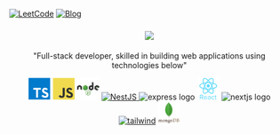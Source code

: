[![LeetCode](https://img.shields.io/badge/LeetCode-000?style=flat&logo=leetcode)](https://leetcode.com/u/ollobergan008/) [![Blog](https://img.shields.io/badge/Blog-20C997?style=flat&logo=velog&logoColor=white)](https://velog.io/@balumaqsud/posts)

<h3 align="center">
    <img src="https://readme-typing-svg.herokuapp.com/?font=Righteous&size=30&center=true&vCenter=true&width=500&height=50&duration=4000&lines=Hi,+There!+👋;+I'm+Ollobergan!;" />
</h3>

<p align="center">"Full-stack developer, skilled in building web applications using technologies below" </p>

<p align="center"> 
  	<a href="https://www.typescriptlang.org/" target="_blank" rel="noreferrer"><img src="https://raw.githubusercontent.com/devicons/devicon/master/icons/typescript/typescript-original.svg" alt="typescript" width="40" height="40"/></a>
	<a href="https://developer.mozilla.org/en-US/docs/Web/JavaScript" target="_blank" rel="noreferrer"><img src="https://raw.githubusercontent.com/devicons/devicon/master/icons/javascript/javascript-original.svg" alt="javascript" width="40" height="40"/></a>
	<a href="https://nodejs.org" target="_blank" rel="noreferrer"><img src="https://raw.githubusercontent.com/devicons/devicon/master/icons/nodejs/nodejs-original-wordmark.svg" alt="nodejs" width="40" height="40"/></a> 
 <a href="https://nestjs.com/" target="_blank" rel="noreferrer">
   <img src="https://www.vectorlogo.zone/logos/nestjs/nestjs-icon.svg" alt="NestJS" width="40" height="40"/>
</a>

<img src="https://cdn.jsdelivr.net/gh/devicons/devicon/icons/express/express-original.svg" height="40" alt="express logo"/>
	<a href="https://reactjs.org/" target="_blank" rel="noreferrer"> <img src="https://raw.githubusercontent.com/devicons/devicon/master/icons/react/react-original-wordmark.svg" alt="react" width="40" height="40"/></a> 
<img src="https://cdn.jsdelivr.net/gh/devicons/devicon/icons/nextjs/nextjs-original.svg" height="40" alt="nextjs logo" />
	<a href="https://tailwindcss.com/" target="_blank" rel="noreferrer"><img src="https://www.vectorlogo.zone/logos/tailwindcss/tailwindcss-icon.svg" alt="tailwind" width="40" height="40"/></a>
	<a href="https://www.mongodb.com/" target="_blank" rel="noreferrer"><img src="https://raw.githubusercontent.com/devicons/devicon/master/icons/mongodb/mongodb-original-wordmark.svg" alt="mongodb" width="40" height="40"/
	
</p>
